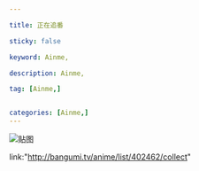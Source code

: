 ```yaml
---

title: 正在追番

sticky: false

keyword: Ainme,

description: Ainme,

tag: [Ainme,]


categories: [Ainme,]
---
```

![贴图]()

link:"http://bangumi.tv/anime/list/402462/collect"